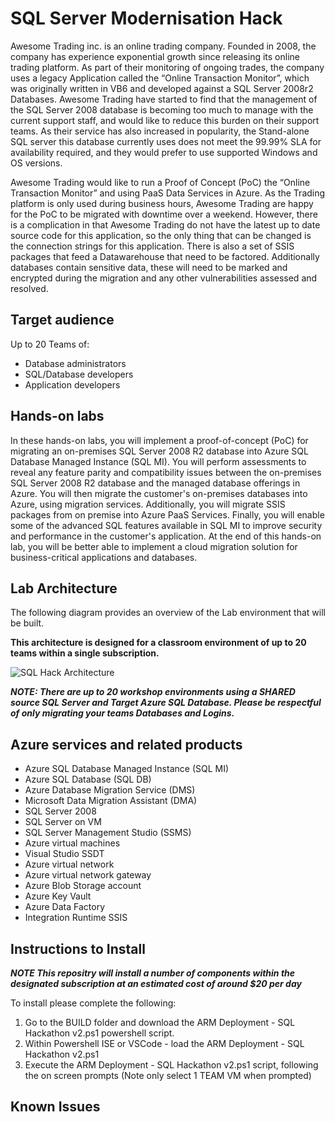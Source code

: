 # SQL Server Modernisation Hack #

Awesome Trading inc. is an online trading company. Founded in 2008, the company has experience exponential growth since releasing its online trading platform. As part of their monitoring of ongoing trades, the company uses a legacy Application called the “Online Transaction Monitor”, which was originally written in VB6 and developed against a SQL Server 2008r2 Databases.
Awesome Trading have started to find that the management of the SQL Server 2008 database is becoming too much to manage with the current support staff, and would like to reduce this burden on their support teams. As their service has also increased in popularity, the Stand-alone SQL server this database currently uses does not meet the 99.99% SLA for availability required, and they would prefer to use supported Windows and OS versions.

Awesome Trading would like to run a Proof of Concept (PoC) the “Online Transaction Monitor” and using PaaS Data Services in Azure. As the Trading platform is only used during business hours, Awesome Trading are happy for the PoC to be migrated with downtime over a weekend. However, there is a complication in that Awesome Trading do not have the latest up to date source code for this application, so the only thing that can be changed is the connection strings for this application. There is also a set of SSIS packages that feed a Datawarehouse that need to be factored. Additionally databases contain sensitive data, these  will need to be marked and encrypted during the migration and any other vulnerabilities assessed and resolved.

## Target audience ##

Up to 20 Teams of:

* Database administrators
* SQL/Database developers
* Application developers

## Hands-on labs ##
In these hands-on labs, you will implement a proof-of-concept (PoC) for migrating an on-premises SQL Server 2008 R2 database into Azure SQL Database Managed Instance (SQL MI). You will perform assessments to reveal any feature parity and compatibility issues between the on-premises SQL Server 2008 R2 database and the managed database offerings in Azure. You will then migrate the customer's on-premises databases into Azure, using migration services. Additionally, you will migrate SSIS packages from on premise into Azure PaaS Services. Finally, you will enable some of the advanced SQL features available in SQL MI to improve security and performance in the customer's application.
At the end of this hands-on lab, you will be better able to implement a cloud migration solution for business-critical applications and databases.

## Lab Architecture ##

The following diagram provides an overview of the Lab environment that will be built.

**This architecture is designed for a classroom environment of up to 20 teams within a single subscription.**

![SQL Hack Architecture](https://github.com/sk-bln/SQL-Hackathon/raw/master/Hands-On%20Lab/SQLHack%20Architecture.png "SQL Hack Architecture")

***NOTE: There are up to 20 workshop environments using a SHARED source SQL Server and Target Azure SQL Database. Please be respectful of only migrating your teams Databases and Logins.***

## Azure services and related products ##
* Azure SQL Database Managed Instance (SQL MI)
* Azure SQL Database (SQL DB)
* Azure Database Migration Service (DMS)
* Microsoft Data Migration Assistant (DMA)
* SQL Server 2008
* SQL Server on VM
* SQL Server Management Studio (SSMS)
* Azure virtual machines
* Visual Studio SSDT
* Azure virtual network
* Azure virtual network gateway
* Azure Blob Storage account
* Azure Key Vault
* Azure Data Factory
* Integration Runtime SSIS

## Instructions to Install ##

***NOTE This repositry will install a number of components within the designated subscription at an estimated cost of around $20 per day***

To install please complete the following:
1. Go to the BUILD folder and download the ARM Deployment - SQL Hackathon v2.ps1 powershell script.
2. Within Powershell ISE or VSCode - load the ARM Deployment - SQL Hackathon v2.ps1
3. Execute the ARM Deployment - SQL Hackathon v2.ps1 script, following the on screen prompts (Note only select 1 TEAM VM when prompted)


## Known Issues ##

